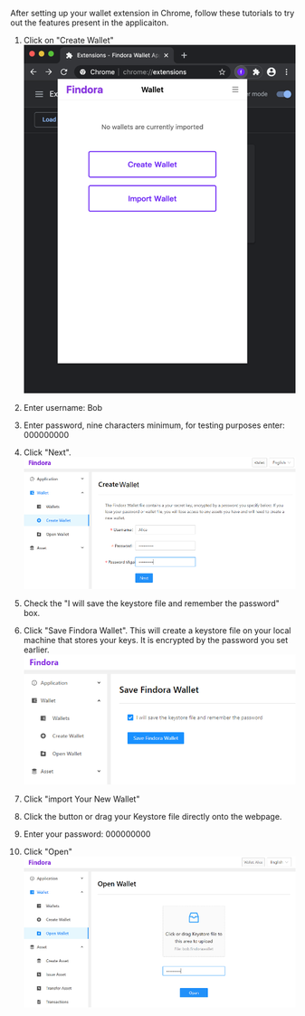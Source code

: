 After setting up your wallet extension in Chrome, follow these tutorials to try out the features present in the applicaiton. 

1. Click on "Create Wallet"
 ![Create Wallet](./docs-src/images/help-6.png)

2. Enter username: Bob

3. Enter password, nine characters minimum, for testing purposes enter: 000000000 

4. Click "Next".
 ![username+password](./docs-src/images/create-wallet.png)

5. Check the "I will save the keystore file and remember the password" box.

6. Click "Save Findora Wallet". This will create a keystore file on your local machine that stores your keys. It is encrypted by the password you set earlier.
 ![save wallet](./docs-src/images/save-wallet.png)

7. Click "import Your New Wallet" 

8. Click the button or drag your Keystore file directly onto the webpage.

9. Enter your password: 000000000

10. Click "Open"
 ![open wallet](./docs-src/images/open-wallet.png)
